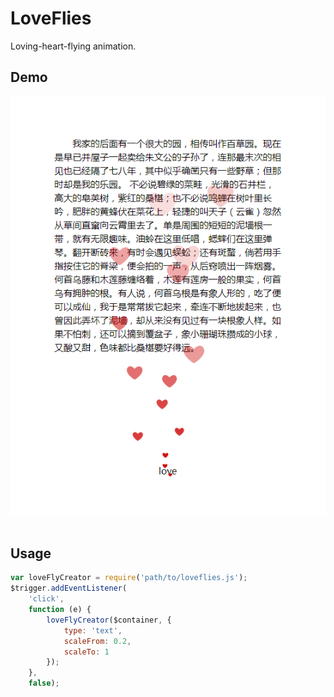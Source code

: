 # LoveFlies
Loving-heart-flying animation.

## Demo
![demo](https://raw.githubusercontent.com/shenfe/LoveFlies/master/readme_assets/demo.png)
 
## Usage
```js
var loveFlyCreator = require('path/to/loveflies.js');
$trigger.addEventListener(
    'click',
    function (e) {
        loveFlyCreator($container, {
            type: 'text',
            scaleFrom: 0.2,
            scaleTo: 1
        });
    },
    false);
```
